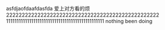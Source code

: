 asfdjaofdaafdasfda
爱上对方看的烦
2222222222222222222222222222222222222222222222222
11111111111111111111111111111111111111111111111
nothing been doing


